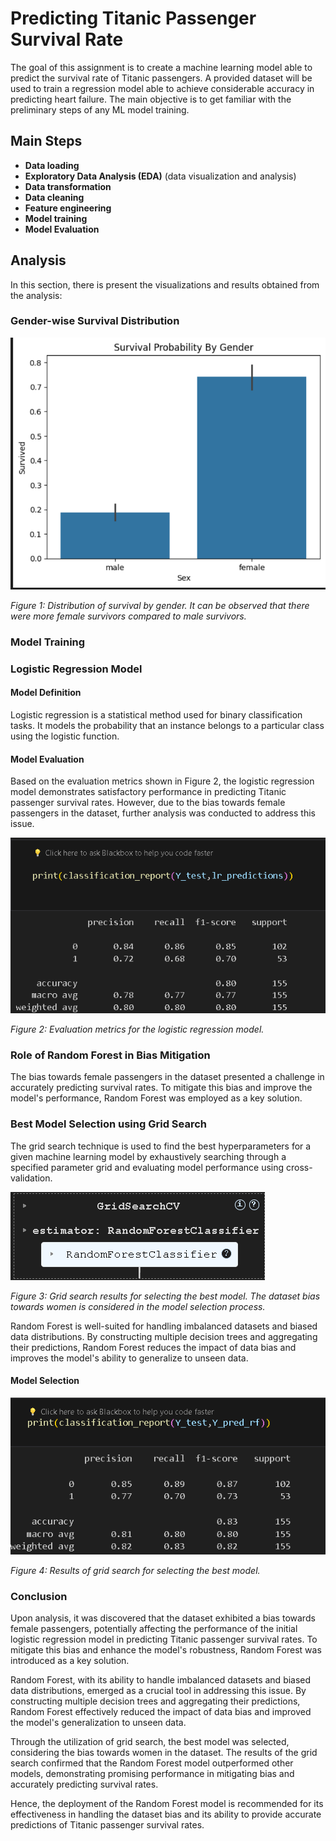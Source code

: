 # Predicting Titanic Passenger Survival Rate
The goal of this assignment is to create a machine learning model able to predict the survival rate of Titanic passengers. A provided dataset will be used to train a regression model able to achieve considerable accuracy in predicting heart failure. The main objective is to get familiar with the preliminary steps of any ML model training.

## Main Steps
- **Data loading**
- **Exploratory Data Analysis (EDA)** (data visualization and analysis)
- **Data transformation**
- **Data cleaning**
- **Feature engineering**
- **Model training**
- **Model Evaluation**

## Analysis

In this section, there is present the visualizations and results obtained from the analysis:

### Gender-wise Survival Distribution

![Gender-wise Survival Distribution](https://github.com/RC2303/MachineLeaning/blob/main/Images/1.png)

*Figure 1: Distribution of survival by gender. It can be observed that there were more female survivors compared to male survivors.*

### Model Training

### Logistic Regression Model

#### Model Definition
Logistic regression is a statistical method used for binary classification tasks. It models the probability that an instance belongs to a particular class using the logistic function.

#### Model Evaluation
Based on the evaluation metrics shown in Figure 2, the logistic regression model demonstrates satisfactory performance in predicting Titanic passenger survival rates. However, due to the bias towards female passengers in the dataset, further analysis was conducted to address this issue.

![Logistic Regression Model Evaluation](https://github.com/RC2303/MachineLeaning/blob/main/Images/3.png)

*Figure 2: Evaluation metrics for the logistic regression model.*

### Role of Random Forest in Bias Mitigation

The bias towards female passengers in the dataset presented a challenge in accurately predicting survival rates. To mitigate this bias and improve the model's performance, Random Forest was employed as a key solution.

### Best Model Selection using Grid Search
The grid search technique is used to find the best hyperparameters for a given machine learning model by exhaustively searching through a specified parameter grid and evaluating model performance using cross-validation.

![Best Model Selection using Grid Search](https://github.com/RC2303/MachineLeaning/blob/main/Images/2.png)

*Figure 3: Grid search results for selecting the best model. The dataset bias towards women is considered in the model selection process.*

Random Forest is well-suited for handling imbalanced datasets and biased data distributions. By constructing multiple decision trees and aggregating their predictions, Random Forest reduces the impact of data bias and improves the model's ability to generalize to unseen data.

#### Model Selection
![Best Model Selection using Grid Search](https://github.com/RC2303/MachineLeaning/blob/main/Images/4.png)

*Figure 4: Results of grid search for selecting the best model.*

### Conclusion

Upon analysis, it was discovered that the dataset exhibited a bias towards female passengers, potentially affecting the performance of the initial logistic regression model in predicting Titanic passenger survival rates. To mitigate this bias and enhance the model's robustness, Random Forest was introduced as a key solution.

Random Forest, with its ability to handle imbalanced datasets and biased data distributions, emerged as a crucial tool in addressing this issue. By constructing multiple decision trees and aggregating their predictions, Random Forest effectively reduced the impact of data bias and improved the model's generalization to unseen data.

Through the utilization of grid search, the best model was selected, considering the bias towards women in the dataset. The results of the grid search confirmed that the Random Forest model outperformed other models, demonstrating promising performance in mitigating bias and accurately predicting survival rates.

Hence, the deployment of the Random Forest model is recommended for its effectiveness in handling the dataset bias and its ability to provide accurate predictions of Titanic passenger survival rates.

